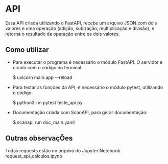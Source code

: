 # API
Essa API criada utilizando o FastAPI, recebe um arquivo JSON com dois valores e uma operação (adição, subtração, multiplicação e divisão), e retorna o resultado da operação entre os dois valores.

## Como utilizar
- Para executar o programa é necessário o módulo FastAPI. O servidor é criado com o código no terminal:

  $ uvicorn main:app --reload

- Para testar as funções da API, é necessário o módulo pytest, utilizando o código:

  $ python3 -m pytest teste_api.py

- Documentação criada com ScanAPI, para gerar documentação:

  $ scanapi run doc_main.yaml

## Outras observaçÕes

Todas requests estão no arquivo do Jupyter Notebook request_api_calculos.ipynb
